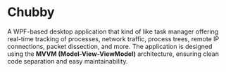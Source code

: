# Chubby
 A WPF-based desktop application that kind of like task manager offering real-time tracking of processes, network traffic, process trees, remote IP connections, packet dissection, and more. The application is designed using the **MVVM (Model-View-ViewModel)** architecture, ensuring clean code separation and easy maintainability.
